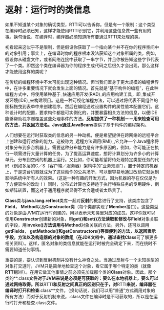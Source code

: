 # 返射：运行时的类信息
如果不知道某个对象的确切类型，RTTI可以告诉你。但是有一个限制：这个类型在编译时必须已知，这样才能使用RTTI识别它，并利用这些信息做一些有用的事。换句话说，在编译时，编译器必须知道所有要通过RTTI来处理的类。

初看起来这似乎不是限制，但是假设你获取了一个指向某个并不在你的程序空间中的对象引用；事实上，在编译时你的程序根本没法获知这个对象所属的类。例如，假设你从磁盘文件，或者网络连接中获取了一串字节，并且你被告知这些字节代表了一个类。即然这个类在编译器为你的程序生成代码之后很久才会出现，那么这样才能使用这样的类呢？

在传统的编程环境中不太可能出现这种情况。但当我们置身于更大规模的编程世界中，在许多重要情况下就会发生上面的情况。首先就是“基于构件的编程”，在此种编程方式中，将使用某种基于_快速应用开发(RAD)_的应用构建工具，即_集成开发环境(IDE)_来构建项目。这是一种可视化编程方法，可以通过将代表不同组件的图标拖曳到表单中来创建程序。然后在编程通过设置构件的属性值本配置它们。这种设计时的配置，要求构件都是可实例化的，并要暴露相关方法的信息，以便IDE能够帮助程序赠覆盖这些处理事件的方法。**反射提供了一种机制－－用来检查可用的方法，并返回方法名。Java通过JavaBeans**提供了基于构件的编程架构。

人们想要在运行时获取类的信息的另一种动机，便是希望提供在跨网络的远程平台上创建和运行对象的能力。这被称为_远程方法调用(RMI)_,它允许一个Java程序将对象分布到多台机器上。需要这种分布能力是有许多原因的，例如，你可能正在执行一项需进行大量计算的任务，为了提高运算速度，想将计算划分为许多小的计算单元，分布到空闲的机器上运行。又比如，你可能希望将待处理特定类型任务的代码（例如多层的C／S（客户端／服务器）架构中的“业务规则“），置于特定的机器上，于是这台机器就成为了这些动作的公共场所，可以很容易地通过改动它就达到影响系统中所有人的效果。（这是一种有趣的开发方式，因为机器的存在仅仅是为了方便软件的改动！）同时，分布式计算也支持适于执行特殊任务的专用硬件，例如矩阵转置，而这对于通用程序就显得不太合适或者太昂贵了。

**Class**类与**java.lang.reflect**类库一起对**反射**的概念进行了支持，该类库包含了**Field**， **Method**以及**Constructor**类（每个类都实现了**Member**接口）。这些类型的对象是由JVM在运行时创建的，用以表示未知类里对应的成员。这样你就可以使用**Constructor**创建新的对象，用**get()**和**set()**方法读取和修改与**Field**对象关联的字段，用**invoke()**方法调用与**Method**对象关联的方法。另外，还可以调用**getFields**， **getMethods()**和**getConstructors()**等很便利的方法，以返回表示字段，方法以及构造器的对象的数组（在JDK文档中，通过查找**Class**可了解更多相关资料）。这样，匿名对象的类信息就能在运行时被完全确定下来，而在统时不需要知道任何事情。

重要的是，要认识到反射机制并没有什么神奇之处。当通过反射与一个未知类型的对象打交道时，JVM只是简单地检查这个对象，看它属于哪个特定的类（就像**RTTI**那样）。在用它做其他事情之前必须先加载那个类的**Class**对象。因此，那个类的**.class**文件对于JVM来说是必须是可获取的：要么在本地机器上，要么可以通过网络取得。所以**RTTI**和反射之间真正的区别只在于，对**RTTI**来说，编译器在编译时打开和检查**.class**文件。（换句话说，我们可以用“普通”方式调用对象的所有方法）而对于反射机制来说，.class文件在编译时是不可获取的，所以是在运行时打开和检查.class文件。


